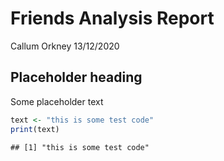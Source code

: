 Friends Analysis Report
================
Callum Orkney
13/12/2020

## Placeholder heading

Some placeholder text

``` r
text <- "this is some test code"
print(text)
```

    ## [1] "this is some test code"
